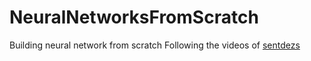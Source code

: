 # NeuralNetworksFromScratch
Building neural network from scratch
Following the videos of [sentdezs](https://www.youtube.com/channel/UCfzlCWGWYyIQ0aLC5w48gBQ)
